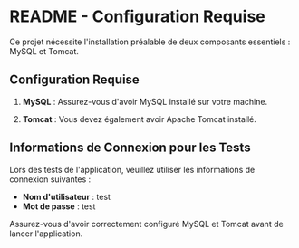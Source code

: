 # README - Configuration Requise

Ce projet nécessite l'installation préalable de deux composants essentiels : MySQL et Tomcat.

## Configuration Requise

1. **MySQL** : Assurez-vous d'avoir MySQL installé sur votre machine.

2. **Tomcat** : Vous devez également avoir Apache Tomcat installé.

## Informations de Connexion pour les Tests

Lors des tests de l'application, veuillez utiliser les informations de connexion suivantes :

- **Nom d'utilisateur** : test
- **Mot de passe** : test

Assurez-vous d'avoir correctement configuré MySQL et Tomcat avant de lancer l'application.
